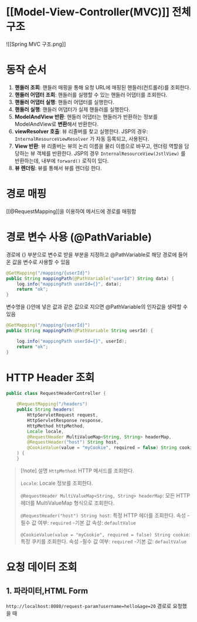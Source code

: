 # [[Model-View-Controller(MVC)]] 전체 구조

![[Spring MVC 구조.png]]

# 동작 순서

1. **핸들러 조회**: 핸들러 매핑을 통해 요청 URL에 매핑된 핸들러(컨트롤러)를 조회한다.
2. **핸들러 어댑터 조회**: 핸들러를 실행할 수 있는 핸들러 어댑터를 조회한다.
3. **핸들러 어댑터 실행**: 핸들러 어댑터를 실행한다.
4. **핸들러 실행**: 핸들러 어댑터가 실제 핸들러를 실행한다.
5. **ModelAndView 반환**: 핸들러 어댑터는 핸들러가 반환하는 정보를 ModelAndView로 **변환**해서 반환한다.
6. **viewResolver 호출**: 뷰 리졸버를 찾고 실행한다.
    JSP의 경우: `InternalResourceViewResolver` 가 자동 등록되고, 사용된다.
7. **View 반환**: 뷰 리졸버는 뷰의 논리 이름을 물리 이름으로 바꾸고, 렌더링 역할을 담당하는 뷰 객체를 반환한다.
    JSP의 경우 `InternalResourceView(JstlView)` 를 반환하는데, 내부에 `forward()` 로직이 있다.
8. **뷰 렌더링**: 뷰를 통해서 뷰를 렌더링 한다.

# 경로 매핑

[[@RequestMapping]]을 이용하여 메서드에 경로를 매핑함

# 경로 변수 사용 (@PathVariable)

경로에 {} 부분으로 변수로 받을 부분을 지정하고 @PathVariable로 해당 경로에 들어온 값을 변수로 사용할 수 있음
```java
@GetMapping("/mapping/{userId}")
public String mappingPath(@PathVariable("userId") String data) {
    log.info("mappingPath userId={}", data);
    return "ok";
}
```
변수명을 {}안에 넣은 값과 같은 값으로 지으면 @PathVariable의 인자값을 생략할 수 있음
```java
@GetMapping("/mapping/{userId}")
public String mappingPath(@PathVariable String uesrId) {

    log.info("mappingPath userId={}", userId);
    return "ok";
}
```

# HTTP Header 조회
```java
public class RequestHeaderController {

    @RequestMapping("/headers")
    public String headers(
	    HttpServletRequest request,
	    HttpServletResponse response,
	    HttpMethod httpMethod,
	    Locale locale,
		@RequestHeader MultiValueMap<String, String> headerMap,
		@RequestHeader("host") String host,
		@CookieValue(value = "myCookie", required = false) String cookie
	) {
	}
```
> [!note] 설명
> `HttpMethod`: 
> HTTP 메서드를 조회한다.
> 
> `Locale`: 
> Locale 정보를 조회한다.  
> 
> `@RequestHeader MultiValueMap<String, String> headerMap`: 
> 모든 HTTP 헤더를 MultiValueMap 형식으로 조회한다. 
> 
>`@RequestHeader("host") String host`: 
>특정 HTTP 헤더를 조회한다. 
>속성
>-필수 값 여부: `required`
>-기본 값 속성: `defaultValue`  
>
>`@CookieValue(value = "myCookie", required = false) String cookie`: 
>특정 쿠키를 조회한다.
>속성
>-필수 값 여부: `required` 
>-기본 값: `defaultValue`

# 요청 데이터 조회
## 1. 파라미터,HTML Form
`http://localhost:8080/request-param?username=hello&age=20` 경로로 요청했을 때
